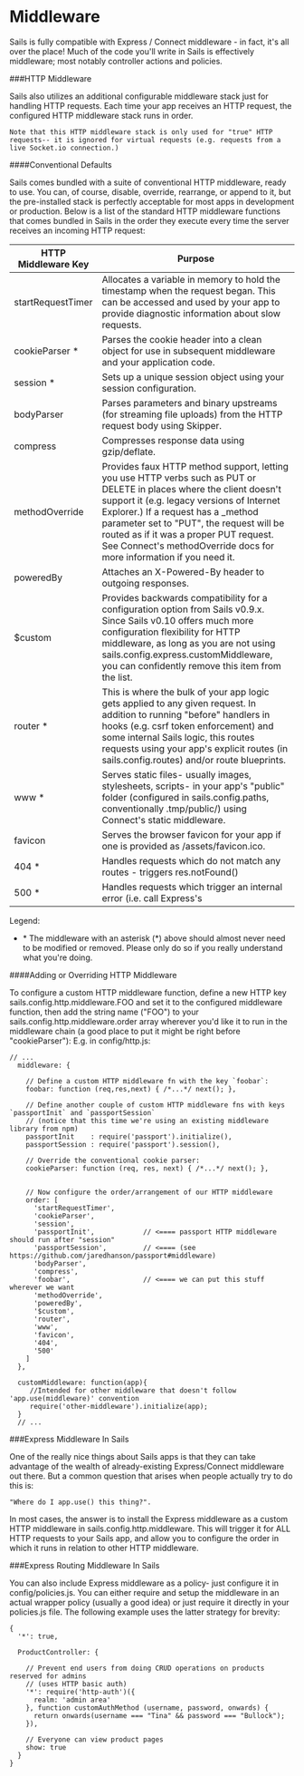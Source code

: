 # Middleware
Sails is fully compatible with Express / Connect middleware - in fact, it's all over the place! Much of the code you'll write in Sails is effectively middleware; most notably controller actions and policies.

###HTTP Middleware

Sails also utilizes an additional configurable middleware stack just for handling HTTP requests. Each time your app receives an HTTP request, the configured HTTP middleware stack runs in order.

```
Note that this HTTP middleware stack is only used for "true" HTTP requests-- it is ignored for virtual requests (e.g. requests from a live Socket.io connection.)
```

####Conventional Defaults

Sails comes bundled with a suite of conventional HTTP middleware, ready to use. You can, of course, disable, override, rearrange, or append to it, but the pre-installed stack is perfectly acceptable for most apps in development or production. Below is a list of the standard HTTP middleware functions that comes bundled in Sails in the order they execute every time the server receives an incoming HTTP request:

|HTTP Middleware Key|Purpose|
|---|---|		 	
|startRequestTimer|	Allocates a variable in memory to hold the timestamp when the request began. This can be accessed and used by your app to provide diagnostic information about slow requests.|
|cookieParser *	|Parses the cookie header into a clean object for use in subsequent middleware and your application code.|
|session *	|Sets up a unique session object using your session configuration.|
|bodyParser	|Parses parameters and binary upstreams (for streaming file uploads) from the HTTP request body using Skipper.|
|compress	|Compresses response data using gzip/deflate.|
|methodOverride	|Provides faux HTTP method support, letting you use HTTP verbs such as PUT or DELETE in places where the client doesn't support it (e.g. legacy versions of Internet Explorer.) If a request has a _method parameter set to "PUT", the request will be routed as if it was a proper PUT request. See Connect's methodOverride docs for more information if you need it.|
|poweredBy	|Attaches an X-Powered-By header to outgoing responses.|
|$custom	|Provides backwards compatibility for a configuration option from Sails v0.9.x. Since Sails v0.10 offers much more configuration flexibility for HTTP middleware, as long as you are not using sails.config.express.customMiddleware, you can confidently remove this item from the list.|
|router *	|This is where the bulk of your app logic gets applied to any given request. In addition to running "before" handlers in hooks (e.g. csrf token enforcement) and some internal Sails logic, this routes requests using your app's explicit routes (in sails.config.routes) and/or route blueprints.|
|www *	|Serves static files- usually images, stylesheets, scripts- in your app's "public" folder (configured in sails.config.paths, conventionally .tmp/public/) using Connect's static middleware.|
|favicon	|Serves the browser favicon for your app if one is provided as /assets/favicon.ico.|
|404 *	|Handles requests which do not match any routes - triggers res.notFound()|
|500 *	|Handles requests which trigger an internal error (i.e. call Express's |next(err)) - triggers res.serverError()


Legend:

* \* The middleware with an asterisk (*) above should almost never need to be modified or removed. Please only do so if you really understand what you're doing.

####Adding or Overriding HTTP Middleware

To configure a custom HTTP middleware function, define a new HTTP key sails.config.http.middleware.FOO and set it to the configured middleware function, then add the string name ("FOO") to your sails.config.http.middleware.order array wherever you'd like it to run in the middleware chain (a good place to put it might be right before "cookieParser"):
E.g. in config/http.js:

```
// ...
  middleware: {

    // Define a custom HTTP middleware fn with the key `foobar`:
    foobar: function (req,res,next) { /*...*/ next(); },

    // Define another couple of custom HTTP middleware fns with keys `passportInit` and `passportSession`
    // (notice that this time we're using an existing middleware library from npm)
    passportInit    : require('passport').initialize(),
    passportSession : require('passport').session(),

    // Override the conventional cookie parser:
    cookieParser: function (req, res, next) { /*...*/ next(); },


    // Now configure the order/arrangement of our HTTP middleware
    order: [
      'startRequestTimer',
      'cookieParser',
      'session',
      'passportInit',            // <==== passport HTTP middleware should run after "session"
      'passportSession',         // <==== (see https://github.com/jaredhanson/passport#middleware)
      'bodyParser',
      'compress',
      'foobar',                  // <==== we can put this stuff wherever we want
      'methodOverride',
      'poweredBy',
      '$custom',
      'router',
      'www',
      'favicon',
      '404',
      '500'
    ]
  },

  customMiddleware: function(app){
     //Intended for other middleware that doesn't follow 'app.use(middleware)' convention
     require('other-middleware').initialize(app);
  }
  // ...
```
  
###Express Middleware In Sails

One of the really nice things about Sails apps is that they can take advantage of the wealth of already-existing Express/Connect middleware out there. But a common question that arises when people actually try to do this is:

```
"Where do I app.use() this thing?".
```

In most cases, the answer is to install the Express middleware as a custom HTTP middleware in sails.config.http.middleware. This will trigger it for ALL HTTP requests to your Sails app, and allow you to configure the order in which it runs in relation to other HTTP middleware.

###Express Routing Middleware In Sails

You can also include Express middleware as a policy- just configure it in config/policies.js. You can either require and setup the middleware in an actual wrapper policy (usually a good idea) or just require it directly in your policies.js file. The following example uses the latter strategy for brevity:

```
{
  '*': true,

  ProductController: {

    // Prevent end users from doing CRUD operations on products reserved for admins
    // (uses HTTP basic auth)
    '*': require('http-auth')({
      realm: 'admin area'
    }, function customAuthMethod (username, password, onwards) {
      return onwards(username === "Tina" && password === "Bullock");
    }),

    // Everyone can view product pages
    show: true
  }
}
```
